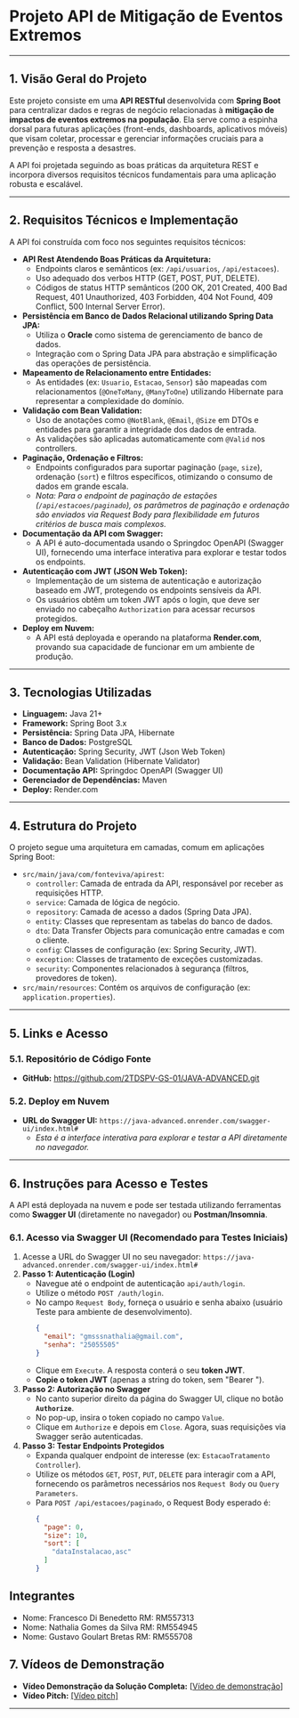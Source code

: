 # Projeto API de Mitigação de Eventos Extremos

---

## 1. Visão Geral do Projeto

Este projeto consiste em uma **API RESTful** desenvolvida com **Spring Boot** para centralizar dados e regras de negócio relacionadas à **mitigação de impactos de eventos extremos na população**. Ela serve como a espinha dorsal para futuras aplicações (front-ends, dashboards, aplicativos móveis) que visam coletar, processar e gerenciar informações cruciais para a prevenção e resposta a desastres.

A API foi projetada seguindo as boas práticas da arquitetura REST e incorpora diversos requisitos técnicos fundamentais para uma aplicação robusta e escalável.

---

## 2. Requisitos Técnicos e Implementação

A API foi construída com foco nos seguintes requisitos técnicos:

* **API Rest Atendendo Boas Práticas da Arquitetura:**
    * Endpoints claros e semânticos (ex: `/api/usuarios`, `/api/estacoes`).
    * Uso adequado dos verbos HTTP (GET, POST, PUT, DELETE).
    * Códigos de status HTTP semânticos (200 OK, 201 Created, 400 Bad Request, 401 Unauthorized, 403 Forbidden, 404 Not Found, 409 Conflict, 500 Internal Server Error).
* **Persistência em Banco de Dados Relacional utilizando Spring Data JPA:**
    * Utiliza o **Oracle** como sistema de gerenciamento de banco de dados.
    * Integração com o Spring Data JPA para abstração e simplificação das operações de persistência.
* **Mapeamento de Relacionamento entre Entidades:**
    * As entidades (ex: `Usuario`, `Estacao`, `Sensor`) são mapeadas com relacionamentos (`@OneToMany`, `@ManyToOne`) utilizando Hibernate para representar a complexidade do domínio.
* **Validação com Bean Validation:**
    * Uso de anotações como `@NotBlank`, `@Email`, `@Size` em DTOs e entidades para garantir a integridade dos dados de entrada.
    * As validações são aplicadas automaticamente com `@Valid` nos controllers.
* **Paginação, Ordenação e Filtros:**
    * Endpoints configurados para suportar paginação (`page`, `size`), ordenação (`sort`) e filtros específicos, otimizando o consumo de dados em grande escala.
    * _Nota: Para o endpoint de paginação de estações (`/api/estacoes/paginado`), os parâmetros de paginação e ordenação são enviados via Request Body para flexibilidade em futuros critérios de busca mais complexos._
* **Documentação da API com Swagger:**
    * A API é auto-documentada usando o Springdoc OpenAPI (Swagger UI), fornecendo uma interface interativa para explorar e testar todos os endpoints.
* **Autenticação com JWT (JSON Web Token):**
    * Implementação de um sistema de autenticação e autorização baseado em JWT, protegendo os endpoints sensíveis da API.
    * Os usuários obtêm um token JWT após o login, que deve ser enviado no cabeçalho `Authorization` para acessar recursos protegidos.
* **Deploy em Nuvem:**
    * A API está deployada e operando na plataforma **Render.com**, provando sua capacidade de funcionar em um ambiente de produção.

---

## 3. Tecnologias Utilizadas

* **Linguagem:** Java 21+
* **Framework:** Spring Boot 3.x
* **Persistência:** Spring Data JPA, Hibernate
* **Banco de Dados:** PostgreSQL
* **Autenticação:** Spring Security, JWT (Json Web Token)
* **Validação:** Bean Validation (Hibernate Validator)
* **Documentação API:** Springdoc OpenAPI (Swagger UI)
* **Gerenciador de Dependências:** Maven
* **Deploy:** Render.com

---

## 4. Estrutura do Projeto

O projeto segue uma arquitetura em camadas, comum em aplicações Spring Boot:

* `src/main/java/com/fonteviva/apirest`:
    * `controller`: Camada de entrada da API, responsável por receber as requisições HTTP.
    * `service`: Camada de lógica de negócio.
    * `repository`: Camada de acesso a dados (Spring Data JPA).
    * `entity`: Classes que representam as tabelas do banco de dados.
    * `dto`: Data Transfer Objects para comunicação entre camadas e com o cliente.
    * `config`: Classes de configuração (ex: Spring Security, JWT).
    * `exception`: Classes de tratamento de exceções customizadas.
    * `security`: Componentes relacionados à segurança (filtros, provedores de token).
* `src/main/resources`: Contém os arquivos de configuração (ex: `application.properties`).

---

## 5. Links e Acesso

### 5.1. Repositório de Código Fonte

* **GitHub:** https://github.com/2TDSPV-GS-01/JAVA-ADVANCED.git

### 5.2. Deploy em Nuvem

* **URL do Swagger UI:** `https://java-advanced.onrender.com/swagger-ui/index.html#`
    * _Esta é a interface interativa para explorar e testar a API diretamente no navegador._

---

## 6. Instruções para Acesso e Testes

A API está deployada na nuvem e pode ser testada utilizando ferramentas como **Swagger UI** (diretamente no navegador) ou **Postman/Insomnia**.

### 6.1. Acesso via Swagger UI (Recomendado para Testes Iniciais)

1.  Acesse a URL do Swagger UI no seu navegador: `https://java-advanced.onrender.com/swagger-ui/index.html#`
2.  **Passo 1: Autenticação (Login)**
    * Navegue até o endpoint de autenticação `api/auth/login`.
    * Utilize o método `POST /auth/login`.
    * No campo `Request Body`, forneça o usuário e senha abaixo (usuário Teste para ambiente de desenvolvimento).
        ```json
        {
          "email": "gmsssnathalia@gmail.com",
          "senha": "25055505"
        }
        ```
    * Clique em `Execute`. A resposta conterá o seu **token JWT**.
    * **Copie o token JWT** (apenas a string do token, sem "Bearer ").
3.  **Passo 2: Autorização no Swagger**
    * No canto superior direito da página do Swagger UI, clique no botão **`Authorize`**.
    * No pop-up, insira o token copiado no campo `Value`.
    * Clique em `Authorize` e depois em `Close`. Agora, suas requisições via Swagger serão autenticadas.
4.  **Passo 3: Testar Endpoints Protegidos**
    * Expanda qualquer endpoint de interesse (ex: `EstacaoTratamento Controller`).
    * Utilize os métodos `GET`, `POST`, `PUT`, `DELETE` para interagir com a API, fornecendo os parâmetros necessários nos `Request Body` ou `Query Parameters`.
    * Para `POST /api/estacoes/paginado`, o Request Body esperado é:
        ```json
        {
          "page": 0,
          "size": 10,
          "sort": [
            "dataInstalacao,asc"
          ]
        }
        ```

## **Integrantes**

- Nome: Francesco Di Benedetto
  RM: RM557313
- Nome: Nathalia Gomes da Silva
  RM: RM554945
- Nome: Gustavo Goulart Bretas
  RM: RM555708

## 7. Vídeos de Demonstração

* **Vídeo Demonstração da Solução Completa:** [[Vídeo de demonstração](https://youtu.be/fUW_IH_rGJ0?si=TnDiQrOGWY6MvJIt)]
* **Vídeo Pitch:** [[Vídeo pitch]](https://www.youtube.com/watch?v=pGPg7w3ZHkE)

---
